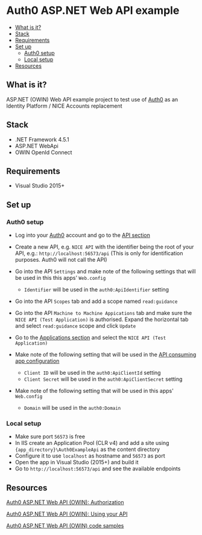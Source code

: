# Auth0 ASP.NET Web API example

<!-- START doctoc generated TOC please keep comment here to allow auto update -->
<!-- DON'T EDIT THIS SECTION, INSTEAD RE-RUN doctoc TO UPDATE -->


- [What is it?](#what-is-it)
- [Stack](#stack)
- [Requirements](#requirements)
- [Set up](#set-up)
  - [Auth0 setup](#auth0-setup)
  - [Local setup](#local-setup)
- [Resources](#resources)

<!-- END doctoc generated TOC please keep comment here to allow auto update -->

## What is it?
ASP.NET (OWIN) Web API example project to test use of [Auth0](auth0.com) as 
an Identity Platform / NICE Accounts replacement
  
## Stack
- .NET Framework 4.5.1
- ASP.NET WebApi
- OWIN OpenId Connect

## Requirements
- Visual Studio 2015+

## Set up

### Auth0 setup

- Log into your [Auth0](auth0.com) account and go to the [API section](https://manage.auth0.com/#/apis)

- Create a new API, e.g. `NICE API` with the identifier being the root of your API,
 e.g.: `http://localhost:56573/api` (This is only for identification purposes. 
 Auth0 will not call the API)

- Go into the API `Settings` and make note of the following settings that 
will be used in this this apps' `Web.config`
    - `Identifier` will be used in the `auth0:ApiIdentifier` setting

- Go into the API `Scopes` tab and add a scope named `read:guidance`

- Go into the API `Machine to Machine Appications` tab and make sure the `NICE API (Test Application)`
is authorised. Expand the horizontal tab and select `read:guidance` scope and click `Update`

- Go to the [Applications section](https://manage.auth0.com/#/applications) and select the `NICE API (Test Application)`

- Make note of the following setting that will be used in the
 [API consuming app configuration](https://github.com/nhsevidence/auth0-example-asp/blob/master/Auth0ExampleAsp/Web.config)
    - `Client ID` will be used in the  `auth0:ApiClientId` setting
    - `Client Secret` will be used in the `auth0:ApiClientSecret` setting

- Make note of the following setting that will be used in this apps' `Web.config`
    - `Domain` will be used in the `auth0:Domain`

### Local setup
- Make sure port `56573` is free
- In IIS create an Application Pool (CLR v4) and add a site using `{app_directory}\Auth0ExampleApi` as the content directory
- Configure it to use `localhost` as hostname and `56573` as port
- Open the app in Visual Studio (2015+) and build it
- Go to `http://localhost:56573/api` and see the available endpoints

## Resources

[Auth0 ASP.NET Web API (OWIN): Authorization](https://auth0.com/docs/quickstart/backend/webapi-owin/01-authorization)

[Auth0 ASP.NET Web API (OWIN): Using your API](https://auth0.com/docs/quickstart/backend/webapi-owin/02-using)

[Auth0 ASP.NET Web API (OWIN) code samples](https://github.com/auth0-samples/auth0-aspnet-owin-webapi-samples)